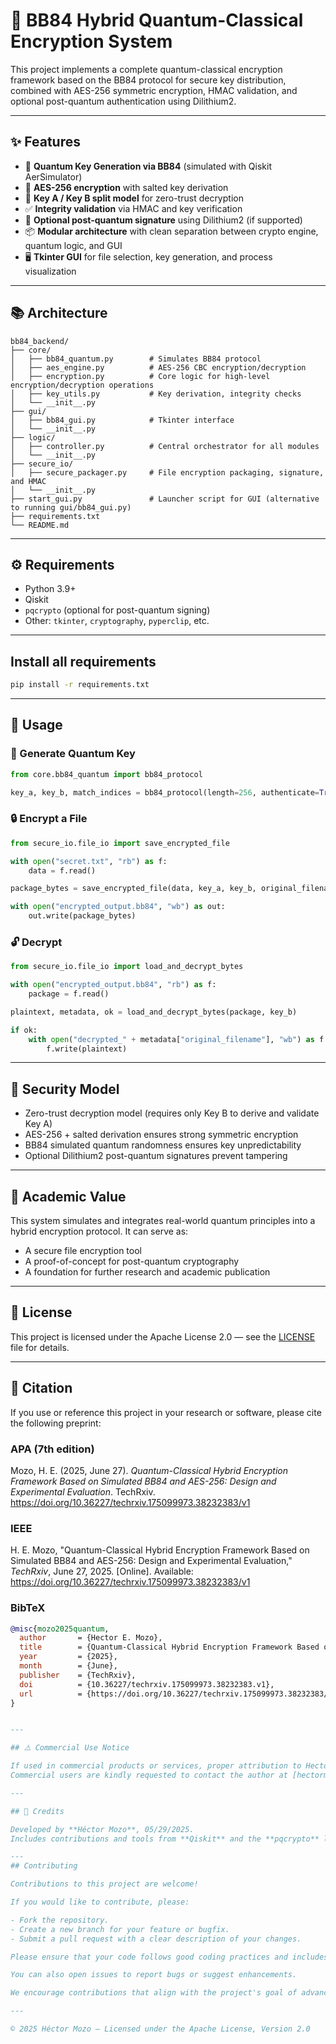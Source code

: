 # 🔐 BB84 Hybrid Quantum-Classical Encryption System

This project implements a complete quantum-classical encryption framework based on the BB84 protocol for secure key distribution, combined with AES-256 symmetric encryption, HMAC validation, and optional post-quantum authentication using Dilithium2.

---

## ✨ Features

- 🧬 **Quantum Key Generation via BB84** (simulated with Qiskit AerSimulator)
- 🔐 **AES-256 encryption** with salted key derivation
- 🔑 **Key A / Key B split model** for zero-trust decryption
- ✅ **Integrity validation** via HMAC and key verification
- 🔏 **Optional post-quantum signature** using Dilithium2 (if supported)
- 📦 **Modular architecture** with clean separation between crypto engine, quantum logic, and GUI
- 🖥️ **Tkinter GUI** for file selection, key generation, and process visualization

---

## 📚 Architecture

```text
bb84_backend/
├── core/
│   ├── bb84_quantum.py        # Simulates BB84 protocol
│   ├── aes_engine.py          # AES-256 CBC encryption/decryption
│   ├── encryption.py          # Core logic for high-level encryption/decryption operations
│   ├── key_utils.py           # Key derivation, integrity checks
│   └── __init__.py
├── gui/
│   ├── bb84_gui.py            # Tkinter interface
│   └── __init__.py
├── logic/
│   ├── controller.py          # Central orchestrator for all modules
│   └── __init__.py
├── secure_io/
│   ├── secure_packager.py     # File encryption packaging, signature, and HMAC
│   └── __init__.py
├── start_gui.py               # Launcher script for GUI (alternative to running gui/bb84_gui.py)
├── requirements.txt
└── README.md
```

---

## ⚙️ Requirements

- Python 3.9+
- Qiskit
- `pqcrypto` (optional for post-quantum signing)
- Other: `tkinter`, `cryptography`, `pyperclip`, etc.

---

## Install all requirements

```bash
pip install -r requirements.txt
```

---

## 🚀 Usage

### 🧪 Generate Quantum Key

```python
from core.bb84_quantum import bb84_protocol

key_a, key_b, match_indices = bb84_protocol(length=256, authenticate=True)
```

### 🔒 Encrypt a File

```python
from secure_io.file_io import save_encrypted_file

with open("secret.txt", "rb") as f:
    data = f.read()

package_bytes = save_encrypted_file(data, key_a, key_b, original_filename="secret.txt")

with open("encrypted_output.bb84", "wb") as out:
    out.write(package_bytes)
```

### 🔓 Decrypt

```python
from secure_io.file_io import load_and_decrypt_bytes

with open("encrypted_output.bb84", "rb") as f:
    package = f.read()

plaintext, metadata, ok = load_and_decrypt_bytes(package, key_b)

if ok:
    with open("decrypted_" + metadata["original_filename"], "wb") as f:
        f.write(plaintext)
```

---

## 🔐 Security Model

- Zero-trust decryption model (requires only Key B to derive and validate Key A)
- AES-256 + salted derivation ensures strong symmetric encryption
- BB84 simulated quantum randomness ensures key unpredictability
- Optional Dilithium2 post-quantum signatures prevent tampering

---

## 🧠 Academic Value

This system simulates and integrates real-world quantum principles into a hybrid encryption protocol. It can serve as:

- A secure file encryption tool
- A proof-of-concept for post-quantum cryptography
- A foundation for further research and academic publication

---

## 📄 License

This project is licensed under the Apache License 2.0 — see the [LICENSE](LICENSE) file for details.

---

## 📄 Citation

If you use or reference this project in your research or software, please cite the following preprint:

### APA (7th edition)
Mozo, H. E. (2025, June 27). *Quantum-Classical Hybrid Encryption Framework Based on Simulated BB84 and AES-256: Design and Experimental Evaluation*. TechRxiv. https://doi.org/10.36227/techrxiv.175099973.38232383/v1

### IEEE
H. E. Mozo, "Quantum-Classical Hybrid Encryption Framework Based on Simulated BB84 and AES-256: Design and Experimental Evaluation," *TechRxiv*, June 27, 2025. [Online]. Available: https://doi.org/10.36227/techrxiv.175099973.38232383/v1

### BibTeX
```bibtex
@misc{mozo2025quantum,
  author       = {Hector E. Mozo},
  title        = {Quantum-Classical Hybrid Encryption Framework Based on Simulated BB84 and AES-256: Design and Experimental Evaluation},
  year         = {2025},
  month        = {June},
  publisher    = {TechRxiv},
  doi          = {10.36227/techrxiv.175099973.38232383.v1},
  url          = {https://doi.org/10.36227/techrxiv.175099973.38232383/v1}
}


---

## ⚠️ Commercial Use Notice

If used in commercial products or services, proper attribution to Hector Mozo as the original author is required.  
Commercial users are kindly requested to contact the author at [hectormozo308@gmail.com](mailto:hectormozo308@gmail.com) to discuss potential licensing, partnership opportunities, or attribution preferences.

---

## 🙌 Credits

Developed by **Héctor Mozo**, 05/29/2025.  
Includes contributions and tools from **Qiskit** and the **pqcrypto** library.

---
## Contributing

Contributions to this project are welcome!

If you would like to contribute, please:

- Fork the repository.
- Create a new branch for your feature or bugfix.
- Submit a pull request with a clear description of your changes.

Please ensure that your code follows good coding practices and includes appropriate documentation where necessary.

You can also open issues to report bugs or suggest enhancements.

We encourage contributions that align with the project's goal of advancing research in quantum-classical hybrid cryptography.

---

© 2025 Héctor Mozo — Licensed under the Apache License, Version 2.0

